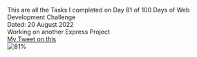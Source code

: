 This are all the Tasks I completed on Day 81 of 100 Days of Web Development Challenge<br>
Dated: 20 August 2022<br>
Working on another Express Project<br>
[My Tweet on this](https://twitter.com/Saurav_Navdhare/status/1560962602792255488)<br>
![81%](https://progress-bar.dev/81)<br>